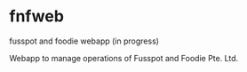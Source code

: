 # fnfweb
fusspot and foodie webapp (in progress)

Webapp to manage operations of Fusspot and Foodie Pte. Ltd.
